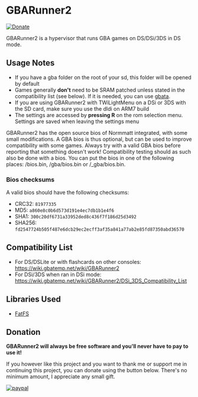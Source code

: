 GBARunner2
===================
[![Donate](https://img.shields.io/badge/Donate-PayPal-green.svg)](https://www.paypal.com/cgi-bin/webscr?cmd=_s-xclick&hosted_button_id=RSVWHQ3XR2UX6)

GBARunner2 is a hypervisor that runs GBA games on DS/DSi/3DS in DS mode.
## Usage Notes
- If you have a gba folder on the root of your sd, this folder will be opened by default
- Games generally **don't** need to be SRAM patched unless stated in the compatibility list (see below). If it is needed, you can use [gbata](http://www.no-intro.org/gbadat/tools/gbata7a-en.zip).
- If you are using GBARunner2 with TWiLightMenu on a DSi or 3DS with the SD card, make sure you use the dldi on ARM7 build
- The settings are accessed by **pressing R** on the rom selection menu. Settings are saved when leaving the settings menu

GBARunner2 has the open source bios of Normmatt integrated, with some small modifications. A GBA bios is thus optional, but can be used to improve compatibility with some games. Always try with a valid GBA bios before reporting that something doesn't work! Compatibility testing should as such also be done with a bios. You can put the bios in one of the following places: /bios.bin, /gba/bios.bin or /_gba/bios.bin.

### Bios checksums
A valid bios should have the following checksums:
- CRC32: `81977335`
- MD5: `a860e8c0b6d573d191e4ec7db1b1e4f6`
- SHA1: `300c20df6731a33952ded8c436f7f186d25d3492`
- SHA256: `fd2547724b505f487e6dcb29ec2ecff3af35a841a77ab2e85fd87350abd36570`

## Compatibility List
- For DS/DSLite or with flashcards on other consoles: https://wiki.gbatemp.net/wiki/GBARunner2
- For DSi/3DS when ran in DSi mode: https://wiki.gbatemp.net/wiki/GBARunner2/DSi_3DS_Compatibility_List

## Libraries Used
- [FatFS](http://elm-chan.org/fsw/ff/00index_e.html)

## Donation
**GBARunner2 will always be free software and you'll never have to pay to use it!**

If you however like this project and you want to thank me or support me in continuing this project, you can donate using the button below.
There's no minimum amount, I appreciate any small gift.

[![paypal](https://www.paypalobjects.com/en_US/i/btn/btn_donateCC_LG.gif)](https://www.paypal.com/cgi-bin/webscr?cmd=_s-xclick&hosted_button_id=RSVWHQ3XR2UX6)